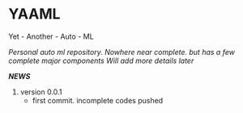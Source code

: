 # YAAML
Yet - Another - Auto - ML

*Personal auto ml repository. Nowhere near complete. but has a few complete major components
Will add more details later*



___NEWS___
1. version 0.0.1
	- first commit. incomplete codes pushed